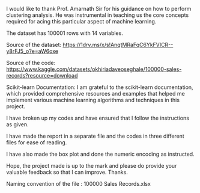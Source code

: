 I would like to thank Prof. Amarnath Sir for his guidance on how to perform clustering analysis. He was instrumental in teaching us the core concepts required for acing this particular aspect of machine learning.

The dataset has 100001 rows with 14 variables.

Source of the dataset:  https://1drv.ms/x/s!AnqtMRaFqC6YkFVICR--y8rFJ5_o?e=aW6oxe

Source of the code:  https://www.kaggle.com/datasets/okhiriadaveoseghale/100000-sales-records?resource=download

Scikit-learn Documentation: I am grateful to the scikit-learn documentation, which provided comprehensive resources and examples that helped me implement various machine learning algorithms and techniques in this project.


I have broken up my codes and have ensured that I follow the instructions as given.

I have made the report in a separate file and the codes in three different files for ease of reading.

I have also made the box plot and done the numeric encoding as instructed. 

Hope, the project made is up to the mark and please do provide your valuable feedback so that I can improve. Thanks.


Naming convention of the file : 100000 Sales Records.xlsx
